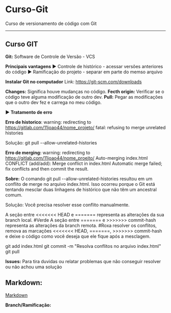 # Curso-Git
 Curso de versionamento de código com Git
***
## Curso GIT 
**Git:** Software de Controle de Versão - VCS

**Principais vantagens**
► Controle de histórico - acessar versões anteriores do código
► Ramificação do projeto - separar em parte do memso arquivo

**Instalar Git no computador**
Link: https://git-scm.com/downloads

**Changes:** Significa houve mudanças no código.
**Fecth origin:** Verificar se o código teve alguma modificação de outro dev.
**Pull:** Pegar as modificações que o outro dev fez e carrega no meu código.

**► Tratamento de erro**

**Erro de historico**: 
warning: redirecting to https://gitlab.com/11joao44/nome_projeto/
fatal: refusing to merge unrelated histories

Solução: git pull --allow-unrelated-histories


**Erro de merging:**
warning: redirecting to https://gitlab.com/11joao44/nome_proejto/
Auto-merging index.html
CONFLICT (add/add): Merge conflict in index.html
Automatic merge failed; fix conflicts and then commit the result.

**Sobre:**
O comando git pull --allow-unrelated-histories 
resultou em um conflito de merge no arquivo index.html. 
Isso ocorreu porque o Git está tentando mesclar duas linhagens de histórico 
que não têm um ancestral comum.

Solução: Você precisa resolver esse conflito manualmente. 

A seção entre <<<<<<< HEAD e ======= representa as alterações da sua branch local. #Verde
A seção entre ======= e >>>>>>> commit-hash representa as alterações da branch remota. #Roxa
resolver os conflitos, remova as marcações <<<<<<< HEAD, =======, >>>>>>> commit-hash
e deixe o código como você deseja que ele fique após a mesclagem.

git add index.html
git commit -m "Resolva conflitos no arquivo index.html"
git pull

**Issues:** 
Para tira duvidas ou relatar problemas que não conseguir resolver 
ou não achou uma solução

## Markdown:
[Markdown](https://t.ctcdn.com.br/gXbdC9nskWcDLqDIag-21M7XYtI=/1200x675/smart/i249797.jpeg)

**Branch/Ramificação:**

